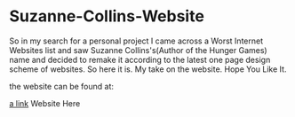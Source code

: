 # Suzanne-Collins-Website
So in my search for a personal project I came across a Worst Internet Websites list and saw Suzanne Collins's(Author of the Hunger Games) name 
and decided to remake it according to the latest one page design scheme of websites. So here it is. My take on the website.
Hope You Like It.

the website can be found at:

[a link](http://www.cs.uml.edu/~cbhardwa/Suzanne-Collins-CB/") Website Here

